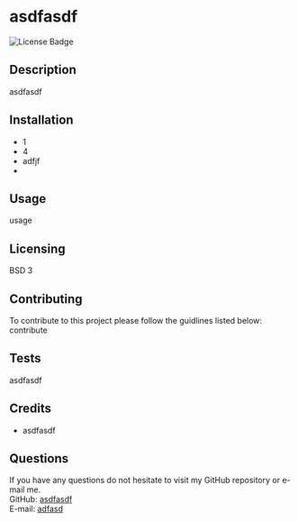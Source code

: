 # asdfasdf
![License Badge](https://img.shields.io/badge/license-BSD%203-blue)

## Description  
asdfasdf

## Installation
- 1
- 4
- adfjf
- 

## Usage  
usage
  
## Licensing  
BSD 3  

## Contributing  
To contribute to this project please follow the guidlines listed below:  
contribute

## Tests
asdfasdf

## Credits 
- asdfasdf

## Questions  
If you have any questions do not hesitate to visit my GitHub repository or e-mail me.  
GitHub: [asdfasdf](https://github.com/asdfasdf)  
E-mail: [adfasd](mailto:adfasd)
